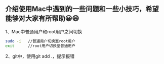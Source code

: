 ## 介绍使用Mac中遇到的一些问题和一些小技巧，希望能够对大家有所帮助😀😄

1、Mac中普通用户和root用户之间切换
```bash
sudo -i   //普通用户切换至root用户
exit      //root用户切换至普通用户
```

2、git中，使用git add .，提示报错